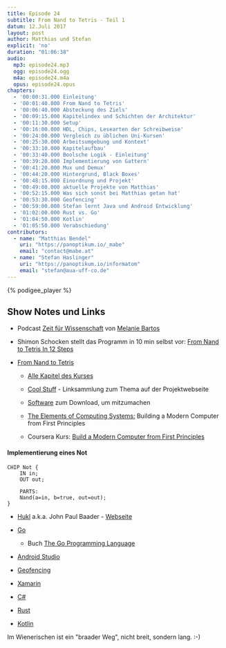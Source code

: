```yaml
---
title: Episode 24
subtitle: From Nand to Tetris - Teil 1
datum: 12.Juli 2017
layout: post
author: Matthias und Stefan
explicit: 'no'
duration: "01:06:38"
audio:
  mp3: episode24.mp3
  ogg: episode24.ogg
  m4a: episode24.m4a
  opus: episode24.opus
chapters:
  - '00:00:31.000 Einleitung'
  - '00:01:40.000 From Nand to Tetris'
  - '00:06:40.000 Absteckung des Ziels'
  - '00:09:15.000 Kapitelindex und Schichten der Architektur'
  - '00:11:30.000 Setup'
  - '00:16:00.000 HDL, Chips, Lesearten der Schreibweise'
  - '00:24:00.000 Vergleich zu üblichen Uni-Kursen'
  - '00:25:30.000 Arbeitsumgebung und Kontext'
  - '00:33:10.000 Kapitelaufbau'
  - '00:33:40.000 Boolsche Logik - Einleitung'
  - '00:39:20.000 Implementierung von Gattern'
  - '00:41:20.000 Mux und Demux'
  - '00:44:20.000 Hintergrund, Black Boxes'
  - '00:48:15.000 Einordnung und Projekt'
  - '00:49:00.000 aktuelle Projekte von Matthias'
  - '00:52:15.000 Was sich sonst bei Matthias getan hat'
  - '00:53:30.000 Geofencing'
  - '00:59:00.000 Stefan lernt Java und Android Entwicklung'
  - '01:02:00.000 Rust vs. Go'
  - '01:04:50.000 Kotlin'
  - '01:05:50.000 Verabschiedung'
contributors:
  - name: "Matthias Bendel"
    uri: "https://panoptikum.io/_mabe"
    email: "contact@mabe.at"
  - name: "Stefan Haslinger"
    uri: "https://panoptikum.io/informatom"
    email: "stefan@aua-uff-co.de"
---
```


{% podigee_player %}

## Show Notes und Links

* Podcast [Zeit für Wissenschaft](https://www.uibk.ac.at/podcast/zeit/) von
  [Melanie Bartos](https://twitter.com/melaniebartos)

* Shimon Schocken stellt das Programm in 10 min selbst vor:
  [From Nand to Tetris In 12 Steps](https://www.youtube.com/watch?v=JtXvUoPx4Qs)

* [From Nand to Tetris](http://nand2tetris.org/)
  * [Alle Kapitel des Kurses](http://nand2tetris.org/course.php)
  * [Cool Stuff](http://nand2tetris.org/coolstuff.php) - Linksammlung zum Thema auf der Projektwebseite
  * [Software](http://nand2tetris.org/software.php) zum Download, um mitzumachen

  * [The Elements of Computing Systems:](https://www.amazon.com/Elements-Computing-Systems-Building-Principles/dp/0262640686/ref=ed_oe_p)
    Building a Modern Computer from First Principles
  * Coursera Kurs: [Build a Modern Computer from First Principles](https://www.coursera.org/learn/build-a-computer)

#### Implementierung eines Not

``` HDL
CHIP Not {
    IN in;
    OUT out;

    PARTS:
    Nand(a=in, b=true, out=out);
}
```

* [Hukl](https://twitter.com/hukl) a.k.a. John Paul Baader - [Webseite](http://smyck.net/)

* [Go](https://golang.org/)
  * Buch [The Go Programming Language](https://www.amazon.de/Programming-Language-Addison-Wesley-Professional-Computing/dp/0134190440)
* [Android Studio](https://developer.android.com/studio/index.html)
* [Geofencing](https://de.wikipedia.org/wiki/Geofencing)
* [Xamarin](https://www.xamarin.com/)
* [C#](https://de.wikipedia.org/wiki/C-Sharp)
* [Rust](https://www.rust-lang.org/en-US/)
* [Kotlin](https://kotlinlang.org/)

Im Wienerischen ist ein "braader Weg", nicht breit, sondern lang. :-)
